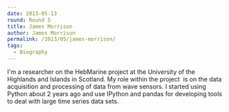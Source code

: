 ```yaml
---
date: 2013-05-13
round: Round 5
title: James Morrison
author: James Morrison
permalink: /2013/05/james-morrison/
tags:
  - Biography
---
```

I'm a researcher on the HebMarine project at the University of the Highlands and Islands in Scotland. My role within the project  is on the data acquisition and processing of data from wave sensors. I started using Python about 2 years ago and use IPython and pandas for developing tools to deal with large time series data sets.
